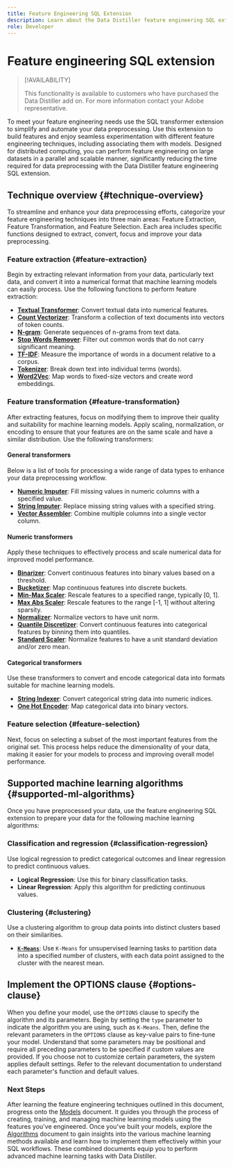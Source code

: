 ```yaml
---
title: Feature Engineering SQL Extension
description: Learn about the Data Distiller feature engineering SQL extension to preprocesses data for advanced statistical modeling. It covers the available feature extraction, transformation, and selection techniques.
role: Developer
---
```

# Feature engineering SQL extension

>[!AVAILABILITY]
>
>This functionality is available to customers who have purchased the Data Distiller add on. For more information contact your Adobe representative.

<!-- COMMENTED OUT because its review feeback to remove: Use the Data Distiller feature engineering SQL extension to transform raw data into meaningful features that improve machine learning model accuracy.  -->

To meet your feature engineering needs use the SQL transformer extension to simplify and automate your data preprocessing. Use this extension to build features and enjoy seamless experimentation with different feature engineering techniques, including associating them with models. Designed for distributed computing, you can perform feature engineering on large datasets in a parallel and scalable manner, significantly reducing the time required for data preprocessing with the Data Distiller feature engineering SQL extension.

## Technique overview {#technique-overview}

To streamline and enhance your data preprocessing efforts, categorize your feature engineering techniques into three main areas: Feature Extraction, Feature Transformation, and Feature Selection. Each area includes specific functions designed to extract, convert, focus and improve your data preprocessing.

### Feature extraction {#feature-extraction}

Begin by extracting relevant information from your data, particularly text data, and convert it into a numerical format that machine learning models can easily process. Use the following functions to perform feature extraction:

- **[Textual Transformer](./algorithms.md#textual-transformations)**: Convert textual data into numerical features.
- **[Count Vectorizer](./algorithms.md#countvectorizer)**: Transform a collection of text documents into vectors of token counts.
- **[N-gram](./algorithms.md#ngram)**: Generate sequences of n-grams from text data.
- **[Stop Words Remover](./algorithms.md#stopwordsremover)**: Filter out common words that do not carry significant meaning.
- **[TF-IDF](./algorithms.md#tf-idf)**: Measure the importance of words in a document relative to a corpus.
- **[Tokenizer](./algorithms.md#tokenizer)**: Break down text into individual terms (words).
- **[Word2Vec](./algorithms.md#word2vec)**: Map words to fixed-size vectors and create word embeddings.

### Feature transformation {#feature-transformation}

After extracting features, focus on modifying them to improve their quality and suitability for machine learning models. Apply scaling, normalization, or encoding to ensure that your features are on the same scale and have a similar distribution. Use the following transformers:

#### General transformers

Below is a list of tools for processing a wide range of data types to enhance your data preprocessing workflow.

- **[Numeric Imputer](./algorithms.md#numeric-imputer)**: Fill missing values in numeric columns with a specified value.
- **[String Imputer](./algorithms.md#string-imputer)**: Replace missing string values with a specified string.
- **[Vector Assembler](./algorithms.md#vector-assembler)**: Combine multiple columns into a single vector column.

#### Numeric transformers

Apply these techniques to effectively process and scale numerical data for improved model performance.

- **[Binarizer](./algorithms.md#binarizer)**: Convert continuous features into binary values based on a threshold.
- **[Bucketizer](./algorithms.md#bucketizer)**: Map continuous features into discrete buckets.
- **[Min-Max Scaler](./algorithms.md#minmaxscaler)**: Rescale features to a specified range, typically [0, 1].
- **[Max Abs Scaler](./algorithms.md#maxabsscaler)**: Rescale features to the range [-1, 1] without altering sparsity.
- **[Normalizer](./algorithms.md#normalizer)**: Normalize vectors to have unit norm.
- **[Quantile Discretizer](./algorithms.md#quantilediscretizer)**: Convert continuous features into categorical features by binning them into quantiles.
- **[Standard Scaler](./algorithms.md#standardscaler)**: Normalize features to have a unit standard deviation and/or zero mean.

#### Categorical transformers

Use these transformers to convert and encode categorical data into formats suitable for machine learning models.

- **[String Indexer](./algorithms.md#stringindexer)**: Convert categorical string data into numeric indices.
- **[One Hot Encoder](./algorithms.md#onehotencoder)**: Map categorical data into binary vectors.

### Feature selection {#feature-selection}

Next, focus on selecting a subset of the most important features from the original set. This process helps reduce the dimensionality of your data, making it easier for your models to process and improving overall model performance.

## Supported machine learning algorithms {#supported-ml-algorithms}

Once you have preprocessed your data, use the feature engineering SQL extension to prepare your data for the following machine learning algorithms:

### Classification and regression {#classification-regression}

Use logical regression to predict categorical outcomes and linear regression to predict continuous values.

- **Logical Regression**: Use this for binary classification tasks.
- **Linear Regression**: Apply this algorithm for predicting continuous values.

### Clustering {#clustering}

Use a clustering algorithm to group data points into distinct clusters based on their similarities.

- **[`K-Means`](./algorithms.md#kmeans)**: Use `K-Means` for unsupervised learning tasks to partition data into a specified number of clusters, with each data point assigned to the cluster with the nearest mean.

## Implement the OPTIONS clause {#options-clause}

When you define your model, use the `OPTIONS` clause to specify the algorithm and its parameters. Begin by setting the `type` parameter to indicate the algorithm you are using, such as `K-Means`. Then, define the relevant parameters in the `OPTIONS` clause as key-value pairs to fine-tune your model. Understand that some parameters may be positional and require all preceding parameters to be specified if custom values are provided. If you choose not to customize certain parameters, the system applies default settings. Refer to the relevant documentation to understand each parameter's function and default values.

### Next Steps

After learning the feature engineering techniques outlined in this document, progress onto the [Models](./models.md) document. It guides you through the process of creating, training, and managing machine learning models using the features you've engineered. Once you've built your models, explore the [Algorithms](./algorithms.md) document to gain insights into the various machine learning methods available and learn how to implement them effectively within your SQL workflows. These combined documents equip you to perform advanced machine learning tasks with Data Distiller.
